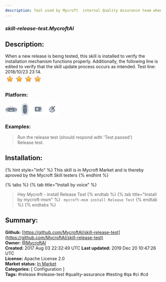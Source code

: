 ```yaml
---
description: Tool used by Mycroft  internal Quality Assurance team when validating a new mycroft-core release
---
```


### _skill-release-test.MycroftAI_  
## Description:  
When a new release is being tested, this skill is installed to verify the
installation mechanism functions properly.  Additionally, the following line
is edited to verify that the skill update process occurs as intended.
Test line:  2018/10/23 23:14.  
![](../.gitbook/assets/star.png)![](../.gitbook/assets/star.png)![](../.gitbook/assets/star.png)![](../.gitbook/assets/star.png)  
  
### Platform:  
 ![Mark I](../.gitbook/assets/mark-1-icon.png)  ![Mark II](../.gitbook/assets/mark-2-icon.png)  ![Picroft](../.gitbook/assets/picroft-icon.png)  ![plasmoid](../.gitbook/assets/kde.png)   
### Examples:  
> Run the release test (should respond with 'Test passed')  
> Release test.  
  
## Installation:  
{% hint style="info" %}
This skill is in Mycroft Market and is thereby aproved by the Mycroft Skill testers
{% endhint %}
    
{% tabs %}
{% tab title="Install by voice" %}
> Hey Mycroft - install Release Test
{% endtab %}
  {% tab title="Install by mycroft-msm" %}
``` mycroft-msm install Release Test```
{% endtab %}
  {% endtabs %}
    
## Summary:  
**Github:** [https://github.com/MycroftAI/skill-release-test](https://github.com/MycroftAI/skill-release-test)  
**Owner:** [@MycroftAI](https://github.com/MycroftAI)  
**Created:** 2017 Aug 03 22:32:49 UTC  **Last updated:** 2019 Dec 20 10:47:26 UTC  
**License:** Apache License 2.0  
**Market status:** [In Market](https://market.mycroft.ai/skill/mycroft-release-test)  
**Categories:** [ Configuration ]   
**Tags:** \#release \#release-test \#quality-assurance \#testing \#qa \#ci \#cd   
